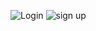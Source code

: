 ![Login](https://github.com/user-attachments/assets/1e9cee9a-7e3d-4135-98f7-cb89ff8206f6)
![sign up](https://github.com/user-attachments/assets/3f68cef5-1a64-4ff0-8fcd-b8ab0abc045e)
